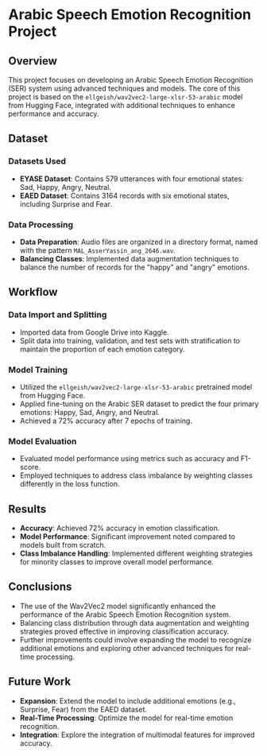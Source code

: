 # Arabic Speech Emotion Recognition Project

## Overview

This project focuses on developing an Arabic Speech Emotion Recognition (SER) system using advanced techniques and models. The core of this project is based on the `ellgeish/wav2vec2-large-xlsr-53-arabic` model from Hugging Face, integrated with additional techniques to enhance performance and accuracy.

## Dataset

### Datasets Used

- **EYASE Dataset**: Contains 579 utterances with four emotional states: Sad, Happy, Angry, Neutral.
- **EAED Dataset**: Contains 3164 records with six emotional states, including Surprise and Fear.

### Data Processing

- **Data Preparation**: Audio files are organized in a directory format, named with the pattern `MAL_AsserYassin_ang_2646.wav`.
- **Balancing Classes**: Implemented data augmentation techniques to balance the number of records for the "happy" and "angry" emotions.

## Workflow

### Data Import and Splitting

- Imported data from Google Drive into Kaggle.
- Split data into training, validation, and test sets with stratification to maintain the proportion of each emotion category.

### Model Training

- Utilized the `ellgeish/wav2vec2-large-xlsr-53-arabic` pretrained model from Hugging Face.
- Applied fine-tuning on the Arabic SER dataset to predict the four primary emotions: Happy, Sad, Angry, and Neutral.
- Achieved a 72% accuracy after 7 epochs of training.

### Model Evaluation

- Evaluated model performance using metrics such as accuracy and F1-score.
- Employed techniques to address class imbalance by weighting classes differently in the loss function.

## Results

- **Accuracy**: Achieved 72% accuracy in emotion classification.
- **Model Performance**: Significant improvement noted compared to models built from scratch.
- **Class Imbalance Handling**: Implemented different weighting strategies for minority classes to improve overall model performance.

## Conclusions

- The use of the Wav2Vec2 model significantly enhanced the performance of the Arabic Speech Emotion Recognition system.
- Balancing class distribution through data augmentation and weighting strategies proved effective in improving classification accuracy.
- Further improvements could involve expanding the model to recognize additional emotions and exploring other advanced techniques for real-time processing.

## Future Work

- **Expansion**: Extend the model to include additional emotions (e.g., Surprise, Fear) from the EAED dataset.
- **Real-Time Processing**: Optimize the model for real-time emotion recognition.
- **Integration**: Explore the integration of multimodal features for improved accuracy.
